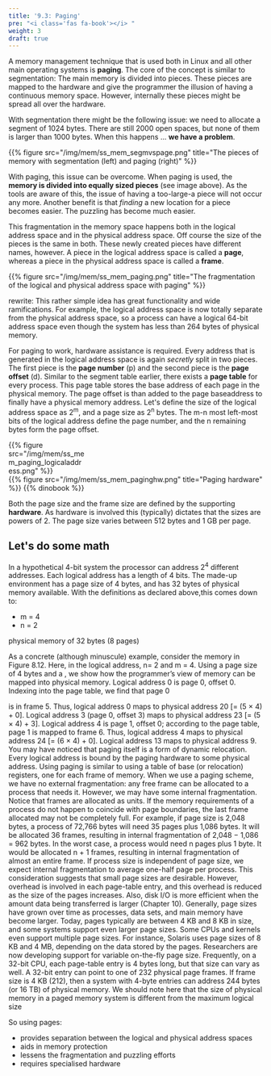 ```yaml
---
title: '9.3: Paging'
pre: "<i class='fas fa-book'></i> "
weight: 3
draft: true
---
```


A memory management technique that is used both in Linux and all other main operating systems is **paging**. The core of the concept is similar to segmentation: The main memory is divided into pieces. These pieces are mapped to the hardware and give the programmer the illusion of having a continuous memory space. However, internally these pieces might be spread all over the hardware.

With segmentation there might be the following issue: we need to allocate a segment of 1024 bytes. There are still 2000 open spaces, but none of them is larger than 1000 bytes. When this happens ... **we have a problem**. 

{{% figure src="/img/mem/ss_mem_segmvspage.png" title="The pieces of memory with segmentation (left) and paging (right)" %}}

With paging, this issue can be overcome. When paging is used, the **memory is divided into equally sized pieces** (see image above). As the tools are aware of this, the issue of having a too-large-a piece will not occur any more. Another benefit is that *finding* a new location for a piece becomes easier. The puzzling has become much easier.

This fragmentation in the memory space happens both in the logical address space and in the physical address space. Off course the size of the pieces is the same in both. These newly created pieces have different names, however. A piece in the logical address space is called a **page**, whereas a piece in the physical address space is called a **frame**.

{{% figure src="/img/mem/ss_mem_paging.png" title="The fragmentation of the logical and physical address space with paging" %}}

rewrite:
This rather simple idea has great functionality and wide ramifications.
For example, the logical address space is now totally separate from the physical
address space, so a process can have a logical 64-bit address space even though
the system has less than 264 bytes of physical memory.

For paging to work, hardware assistance is required. Every address that is generated in the logical address space is again *secretly* split in two pieces. The first piece is the **page number** (p) and the second piece is the **page offset** (d). Similar to the segment table earlier, there exists a **page table** for every process. This page table stores the base address of each page in the physical memory. The page offset is than added to the page baseaddress to finally have a physical memory address. Let's define the size of the logical address space as 2<sup>m</sup>, and a page size as
2<sup>n</sup> bytes. The m-n most left-most bits of the logical address define the page number, and the n remaining bytes form the page offset.



<div class="multicolumn">
  <div style="width: 30%">
    {{% figure src="/img/mem/ss_mem_paging_logicaladdress.png" %}}
  </div>
  <div>
    {{% figure src="/img/mem/ss_mem_paginghw.png" title="Paging hardware" %}}
    {{% dinobook %}}
  </div>
</div>

Both the page size and the frame size are defined by the supporting **hardware**. As hardware is involved this (typically) dictates that the sizes are powers of 2. The page size varies between 512 bytes and 1 GB per page. 

## Let's do some math

In a hypothetical 4-bit system the processor can address 2<sup>4</sup> different addresses. Each logical address has a length of 4 bits. The made-up environment has a page size of 4 bytes, and has 32 bytes of physical memory available. With the definitions as declared above,this comes down to:

* m = 4
* n = 2


physical memory of 32 bytes (8 pages)

As a concrete (although minuscule) example, consider the memory in
Figure 8.12. Here, in the logical address, n= 2 and m = 4. Using a page size
of 4 bytes and a , we show how the
programmer’s view of memory can be mapped into physical memory. Logical
address 0 is page 0, offset 0. Indexing into the page table, we find that page 0

is in frame 5. Thus, logical address 0 maps to physical address 20 [= (5 × 4) +
0]. Logical address 3 (page 0, offset 3) maps to physical address 23 [= (5 × 4) +
3]. Logical address 4 is page 1, offset 0; according to the page table, page 1 is
mapped to frame 6. Thus, logical address 4 maps to physical address 24 [= (6
× 4) + 0]. Logical address 13 maps to physical address 9.
You may have noticed that paging itself is a form of dynamic relocation.
Every logical address is bound by the paging hardware to some physical
address. Using paging is similar to using a table of base (or relocation) registers,
one for each frame of memory.
When we use a paging scheme, we have no external fragmentation: any free
frame can be allocated to a process that needs it. However, we may have some
internal fragmentation. Notice that frames are allocated as units. If the memory
requirements of a process do not happen to coincide with page boundaries,
the last frame allocated may not be completely full. For example, if page size
is 2,048 bytes, a process of 72,766 bytes will need 35 pages plus 1,086 bytes. It
will be allocated 36 frames, resulting in internal fragmentation of 2,048 − 1,086
= 962 bytes. In the worst case, a process would need n pages plus 1 byte. It
would be allocated n + 1 frames, resulting in internal fragmentation of almost
an entire frame.
If process size is independent of page size, we expect internal fragmentation
to average one-half page per process. This consideration suggests that small
page sizes are desirable. However, overhead is involved in each page-table
entry, and this overhead is reduced as the size of the pages increases. Also,
disk I/O is more efficient when the amount data being transferred is larger
(Chapter 10). Generally, page sizes have grown over time as processes, data
sets, and main memory have become larger. Today, pages typically are between
4 KB and 8 KB in size, and some systems support even larger page sizes. Some
CPUs and kernels even support multiple page sizes. For instance, Solaris uses
page sizes of 8 KB and 4 MB, depending on the data stored by the pages.
Researchers are now developing support for variable on-the-fly page size.
Frequently, on a 32-bit CPU, each page-table entry is 4 bytes long, but that
size can vary as well. A 32-bit entry can point to one of 232 physical page frames.
If frame size is 4 KB (212), then a system with 4-byte entries can address 244 bytes
(or 16 TB) of physical memory. We should note here that the size of physical
memory in a paged memory system is different from the maximum logical size


So using pages:

* provides separation between the logical and physical address spaces
* aids in memory protection
* lessens the fragmentation and puzzling efforts
* requires specialised hardware